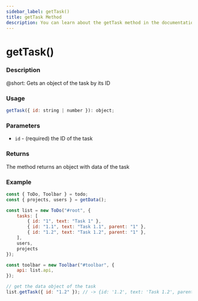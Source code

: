 ```yaml
---
sidebar_label: getTask()
title: getTask Method
description: You can learn about the getTask method in the documentation of the DHTMLX JavaScript To Do List library. Browse developer guides and API reference, try out code examples and live demos, and download a free 30-day evaluation version of DHTMLX To Do List.
---
```


# getTask()

### Description

@short: Gets an object of the task by its ID

### Usage

~~~js
getTask({ id: string | number }): object;
~~~

### Parameters

- `id` - (required) the ID of the task

### Returns

The method returns an object with data of the task

### Example

~~~js {19}
const { ToDo, Toolbar } = todo;
const { projects, users } = getData();

const list = new ToDo("#root", {
	tasks: [
        { id: "1", text: "Task 1" },
		{ id: "1.1", text: "Task 1.1", parent: "1" },
		{ id: "1.2", text: "Task 1.2", parent: "1" },
    ],
	users,
	projects
});

const toolbar = new Toolbar("#toolbar", {
	api: list.api,
});

// get the data object of the task
list.getTask({ id: "1.2" }); // -> {id: '1.2', text: 'Task 1.2', parent: '1'}
~~~